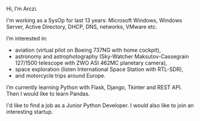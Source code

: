 Hi, I’m Arczi.

I'm working as a SysOp for last 13 years: Microsoft Windows, Windows Server, Active Directory, DHCP, DNS, networks, VMware etc.

I’m interested in:  
- aviation (virtual pilot on Boeing 737NG with home cockpit),  
- astronomy and astrophotography (Sky-Watcher Maksutov-Cassegrain 127/1500 telescope with ZWO ASI 462MC planetary camera),  
- space exploration (listen International Space Station with RTL-SDR),  
- and motorcycle trips around Europe.
   
I’m currently learning Python with Flask, Django, Tkinter and REST API. Then I would like to learn Pandas.

I'd like to find a job as a Junior Python Developer. I would also like to join an interesting startup.
